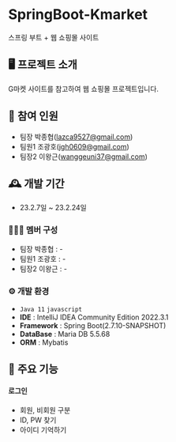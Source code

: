 # SpringBoot-Kmarket
스프링 부트 + 웹 쇼핑몰 사이트

## 🖥️  프로젝트 소개 
G마켓 사이트를 참고하여 웹 쇼핑몰 프로젝트입니다.
<br>
## 🧑‍ 참여 인원
 -  팀장 박종협(lazca9527@gmail.com)
 - 팀원1 조광호(jgh0609@gmail.com)
 - 팀장2 이왕근(wanggeuni37@gmail.com)
## 🕰️ 개발 기간
 - 23.2.7일 ~ 23.2.24일
 
### 🧑‍🤝‍🧑 멤버 구성
 -  팀장 박종협 : - 
 - 팀원1 조광호 : - 
 - 팀장2 이왕근 : - 

### ⚙️ 개발 환경
 - `Java 11` `javascript`
 - **IDE** : IntelliJ IDEA Community Edition 2022.3.1
 - **Framework** : Spring Boot(2.7.10-SNAPSHOT)
 - **DataBase** : Maria DB 5.5.68
 - **ORM** : Mybatis

## 📌 주요 기능
#### 로그인
 - 회원, 비회원 구분
 - ID, PW 찾기
 - 아이디 기억하기

